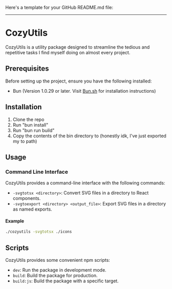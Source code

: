 Here's a template for your GitHub README.md file:

---

# CozyUtils

CozyUtils is a utility package designed to streamline the tedious and repetitive tasks I find myself doing on almost every project.

## Prerequisites

Before setting up the project, ensure you have the following installed:

- Bun (Version 1.0.29 or later. Visit [Bun.sh](https://bun.sh/) for installation instructions)

## Installation

1. Clone the repo
1. Run "bun install"
1. Run "bun run build"
1. Copy the contents of the bin directory to (honestly idk, I've just exported my to path)

## Usage

### Command Line Interface

CozyUtils provides a command-line interface with the following commands:

- `-svgtotsx <directory>`: Convert SVG files in a directory to React components.
- `-svgtoexport <directory> <output_file>`: Export SVG files in a directory as named exports.

#### Example

```bash
./cozyutils -svgtotsx ./icons
```


## Scripts

CozyUtils provides some convenient npm scripts:

- `dev`: Run the package in development mode.
- `build`: Build the package for production.
- `build:js`: Build the package with a specific target.

